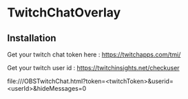 # TwitchChatOverlay

## Installation

Get your twitch chat token here : https://twitchapps.com/tmi/

Get your twitch user id : https://twitchinsights.net/checkuser

file:///OBSTwitchChat.html?token=\<twitchToken\>&userid=\<userId\>&hideMessages=0
